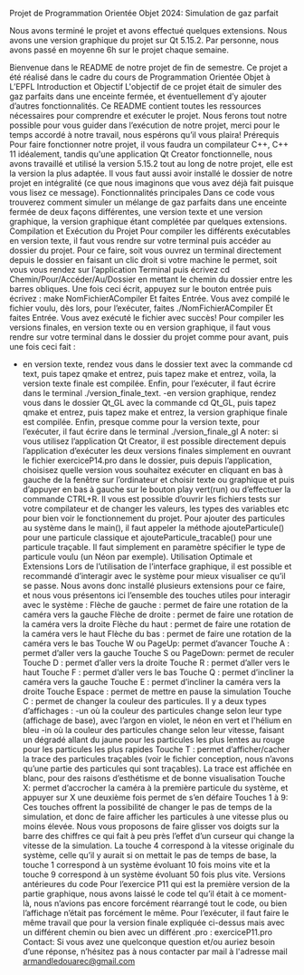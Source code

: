 Projet de Programmation Orientée Objet 2024: Simulation de gaz parfait

Nous avons terminé le projet et avons effectué quelques extensions.
Nous avons une version graphique du projet sur Qt 5.15.2.
Par personne, nous avons passé en moyenne 6h sur le projet chaque semaine.

Bienvenue dans le README de notre projet de fin de semestre. Ce projet a été réalisé dans le cadre du cours de Programmation Orientée Objet à L’EPFL
Introduction et Objectif
L'objectif de ce projet était de simuler des gaz parfaits dans une enceinte fermée, et éventuellement d’y ajouter d’autres fonctionnalités. Ce README contient toutes les ressources nécessaires pour comprendre et exécuter le projet. Nous ferons tout notre possible pour vous guider dans l’exécution de notre projet, merci pour le temps accordé à notre travail, nous espérons qu’il vous plaira!
Prérequis
Pour faire fonctionner notre projet, il vous faudra un compilateur C++, C++ 11 idéalement, tandis qu'une application Qt Creator fonctionnelle, nous avons travaillé et utilisé la version 5.15.2 tout au long de notre projet, elle est la version la plus adaptée.
Il vous faut aussi avoir installé le dossier de notre projet en intégralité (ce que nous imaginons que vous avez déjà fait puisque vous lisez ce message).
Fonctionnalités principales
Dans ce code vous trouverez comment simuler un mélange de gaz parfaits dans une enceinte fermée de deux façons différentes, une version texte et une version graphique, la version graphique étant complétée par quelques extensions.
Compilation et Exécution du Projet
Pour compiler les différents exécutables en version texte, il faut vous rendre sur votre terminal puis accéder au dossier du projet. Pour ce faire, soit vous ouvrez un terminal directement depuis le dossier en faisant un clic droit si votre machine le permet, soit vous vous rendez sur l’application Terminal puis écrivez cd Chemin/Pour/Accéder/Au/Dossier en mettant le chemin du dossier entre les barres obliques.
Une fois ceci écrit, appuyez sur le bouton entrée puis écrivez :
make NomFichierACompiler
Et faites Entrée.
Vous avez compilé le fichier voulu, dès lors, pour l’exécuter, faites ./NomFichierACompiler
Et faites Entrée. Vous avez exécuté le fichier avec succès!
Pour compiler les versions finales, en version texte ou en version graphique, il faut vous rendre sur votre terminal dans le dossier du projet comme pour avant, puis une fois ceci fait :
- en version texte,  rendez vous dans le dossier text avec la commande cd text, puis tapez qmake et entrez, puis tapez make et entrez, voila, la version texte finale est compilée. Enfin, pour l’exécuter, il faut écrire dans le terminal ./version_finale_text.
-en version graphique, rendez vous dans le dossier Qt_GL avec la commande cd Qt_GL, puis tapez qmake et entrez, puis tapez make et entrez, la version graphique finale est compilée. Enfin, presque comme pour la version texte, pour l’exécuter, il faut écrire dans le terminal ./version_finale_gl
A noter: si vous utilisez l’application Qt Creator, il est possible directement depuis l’application d’exécuter les deux versions finales simplement en ouvrant le fichier exerciceP14.pro dans le dossier, puis depuis l’application,  choisisez quelle version vous souhaitez  exécuter en cliquant en bas à gauche de la fenêtre sur l’ordinateur et choisir texte ou graphique et puis d’appuyer en bas à gauche sur le bouton play vert(run) ou d’effectuer la commande CTRL+R.
Il vous est possible d’ouvrir les fichiers tests sur votre compilateur et de changer les valeurs, les types des variables etc pour bien voir le fonctionnement du projet. Pour ajouter des particules au système dans le main(), il faut appeler la méthode ajouteParticule() pour une particule classique et ajouteParticule_tracable() pour une particule traçable. Il faut simplement en paramètre spécifier le type de particule voulu (un Néon par exemple).
Utilisation Optimale et Extensions
Lors de l’utilisation de l’interface graphique, il est possible et recommandé d’interagir avec le système pour mieux visualiser ce qu’il se passe. Nous avons donc installé plusieurs extensions pour ce faire, et nous vous présentons ici l’ensemble des touches utiles pour interagir avec le système :
Flèche de gauche : permet de faire une rotation de la caméra vers la gauche
Flèche de droite : permet de faire une rotation de la caméra vers la droite
Flèche du haut : permet de faire une rotation de la caméra vers le haut
Flèche du bas : permet de faire une rotation de la caméra vers le bas
Touche W ou PageUp: permet d’avancer
Touche A : permet d’aller vers la gauche
Touche S ou PageDown: permet de reculer
Touche D : permet d’aller vers la droite
Touche R : permet d’aller vers le haut
Touche F : permet d’aller vers le bas
Touche Q : permet d’incliner la caméra vers la gauche
Touche E : permet d’incliner la caméra vers la droite
Touche Espace : permet de mettre en pause la simulation
Touche C : permet de changer la couleur des particules. Il y a deux types d’affichages :
	-un où la couleur des particules change selon leur type (affichage de base), avec l’argon en violet,  le néon en vert et l'hélium en bleu
	-in où la couleur des particules change selon leur vitesse, faisant un dégradé allant du jaune pour les particules les plus lentes au rouge pour les particules les plus rapides
Touche T : permet d’afficher/cacher la trace des particules traçables (voir le fichier conception, nous n’avons qu’une partie des particules qui sont traçables). La trace est affichée en blanc, pour des raisons d’esthétisme et de bonne visualisation
Touche X: permet d’accrocher la caméra à la première particule du système, et appuyer sur X une deuxième fois permet de s’en défaire
Touches 1 à 9: Ces touches offrent la possibilité de changer le pas de temps de la simulation, et donc de faire afficher les particules à une vitesse plus ou moins élevée. Nous vous proposons de faire glisser vos doigts sur la barre des chiffres ce qui fait à peu près l’effet d’un curseur qui change la vitesse de la simulation. La touche 4 correspond à la vitesse originale du système, celle qu’il y aurait si on mettait le pas de temps de base, la touche 1 correspond à un système évoluant 10 fois moins vite et la touche 9 correspond à un système évoluant 50 fois plus vite.
Versions antérieures du code
Pour l’exercice P11 qui est la première version de la partie graphique, nous avons laissé le code tel qu’il était à ce moment-là, nous n’avions pas encore forcément réarrangé tout le code, ou bien l’affichage n’était pas forcément le même. Pour l’exécuter, il faut faire le même travail que pour la version finale expliquée ci-dessus mais avec un différent chemin ou bien avec un différent .pro : exerciceP11.pro
Contact: Si vous avez une quelconque question et/ou auriez besoin d’une réponse, n’hésitez pas à nous contacter par mail à l'adresse mail armandledouarec@gmail.com
